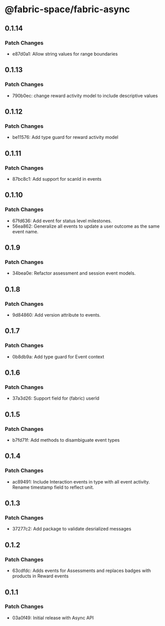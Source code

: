 # @fabric-space/fabric-async

## 0.1.14

### Patch Changes

- e87d0a1: Allow string values for range boundaries

## 0.1.13

### Patch Changes

- 790b0ec: change reward activity model to include descriptive values

## 0.1.12

### Patch Changes

- be11576: Add type guard for reward activity model

## 0.1.11

### Patch Changes

- 87bc8c1: Add support for scanId in events

## 0.1.10

### Patch Changes

- 67fd636: Add event for status level milestones.
- 56ea862: Generalize all events to update a user outcome as the same event name.

## 0.1.9

### Patch Changes

- 34bea0e: Refactor assessment and session event models.

## 0.1.8

### Patch Changes

- 9d84860: Add version attribute to events.

## 0.1.7

### Patch Changes

- 0b8db9a: Add type guard for Event context

## 0.1.6

### Patch Changes

- 37a3d26: Support field for (fabric) userId

## 0.1.5

### Patch Changes

- b7fd71f: Add methods to disambiguate event types

## 0.1.4

### Patch Changes

- ac89491: Include Interaction events in type with all event activity.
  Rename timestamp field to reflect unit.

## 0.1.3

### Patch Changes

- 37277c2: Add package to validate desrialized messages

## 0.1.2

### Patch Changes

- 63cdfdc: Adds events for Assessments and replaces badges with products in Reward events

## 0.1.1

### Patch Changes

- 03a0f49: Initial release with Async API
